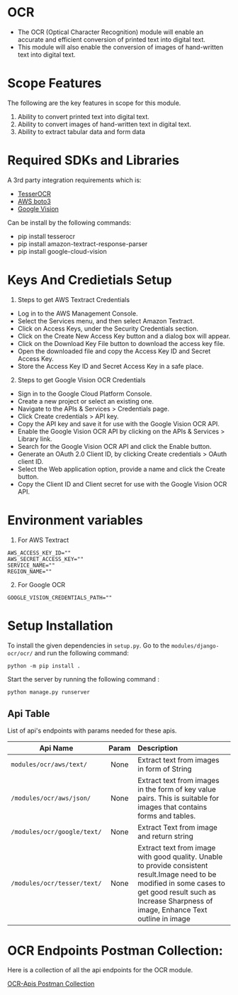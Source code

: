 # OCR
- The OCR (Optical Character Recognition) module will enable an accurate and efficient conversion of printed text into digital text.
- This module will also enable the conversion of images of hand-written text into digital text.

# Scope Features
The following are the key features in scope for this module. 

1. Ability to convert  printed text into digital text.
2. Ability to convert images of hand-written text in digital text.
3. Ability to extract tabular data and form data

# Required SDKs and Libraries
A 3rd party integration requirements which is:
- [TesserOCR](https://pypi.org/project/tesserocr/)
- [AWS boto3](https://pypi.org/project/amazon-textract-response-parser/)
- [Google Vision](https://pypi.org/project/google-cloud-vision/)

Can be install by the following commands:
- pip install tesserocr
- pip install amazon-textract-response-parser
- pip install google-cloud-vision

# Keys And Credietials Setup
1. Steps to get AWS Textract Credentials
- Log in to the AWS Management Console.
- Select the Services menu, and then select Amazon Textract.
- Click on Access Keys, under the Security Credentials section.
- Click on the Create New Access Key button and a dialog box will appear.  
- Click on the Download Key File button to download the access key file.  
- Open the downloaded file and copy the Access Key ID and Secret Access Key.  
- Store the Access Key ID and Secret Access Key in a safe place.

2. Steps to get Google Vision OCR Credentials
- Sign in to the Google Cloud Platform Console.
- Create a new project or select an existing one.  
- Navigate to the APIs & Services > Credentials page.  
- Click Create credentials > API key.  
- Copy the API key and save it for use with the Google Vision OCR API.  
- Enable the Google Vision OCR API by clicking on the APIs & Services > Library link.  
- Search for the Google Vision OCR API and click the Enable button.  
- Generate an OAuth 2.0 Client ID, by clicking Create credentials > OAuth client ID.  
- Select the Web application option, provide a name and click the Create button.
- Copy the Client ID and Client secret for use with the Google Vision OCR API.

# Environment variables

1. For AWS Textract
```
AWS_ACCESS_KEY_ID=""
AWS_SECRET_ACCESS_KEY=""
SERVICE_NAME=""
REGION_NAME=""
```

2. For Google OCR
```
GOOGLE_VISION_CREDENTIALS_PATH=""
```
# Setup Installation
To install the given dependencies in `setup.py`. Go to the `modules/django-ocr/ocr/` and run the following command:
```
python -m pip install .
```
Start the server by running the following command :
```
python manage.py runserver
```
## Api Table
List of api's endpoints with params needed for these apis.

| Api Name                    | Param | Description                                                                                                                                                                                                  |
|-----------------------------|:-----:|:-------------------------------------------------------------------------------------------------------------------------------------------------------------------------------------------------------------|
| `modules/ocr/aws/text/ `    | None  | Extract text from images in form of String                                                                                                                                                                   |
| `/modules/ocr/aws/json/`    | None  | Extract text from images in the form of key value pairs. This is suitable for images that contains forms and tables.                                                                                         |
| `/modules/ocr/google/text/` | None  | Extract Text from image and return string                                                                                                                                                                    |
| `/modules/ocr/tesser/text/` | None  | Extract text from image with good quality. Unable to provide consistent result.Image need to be modified in some cases to get good result such as Increase Sharpness of image, Enhance Text outline in image |

# OCR Endpoints Postman Collection:
Here is a collection of all the api endpoints for the OCR module.

[OCR-Apis Postman Collection](https://drive.google.com/file/d/1FOh5g3_FWRM12O62OvLHf85VSrU6rOMd/view?usp=share_link)
 